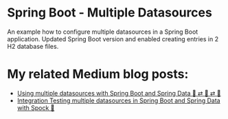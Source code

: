 # Spring Boot - Multiple Datasources
An example how to configure multiple datasources in a Spring Boot application.  Updated Spring Boot version and enabled creating entries in 2 H2 database files.

# My related Medium blog posts:
* [Using multiple datasources with Spring Boot and Spring Data 💈 ⇄ 🌱 ⇄ 💈](https://medium.com/@joeclever/using-multiple-datasources-with-spring-boot-and-spring-data-6430b00c02e7 "Using multiple datasources with Spring Boot and Spring Data")
* [Integration Testing multiple datasources in Spring Boot and Spring Data with Spock 🎯](https://medium.com/@joeclever/integration-testing-multiple-datasources-in-spring-boot-and-spring-data-with-spock-f88e1428ce9f "Integration Testing multiple datasources in Spring Boot and Spring Data with Spock")

